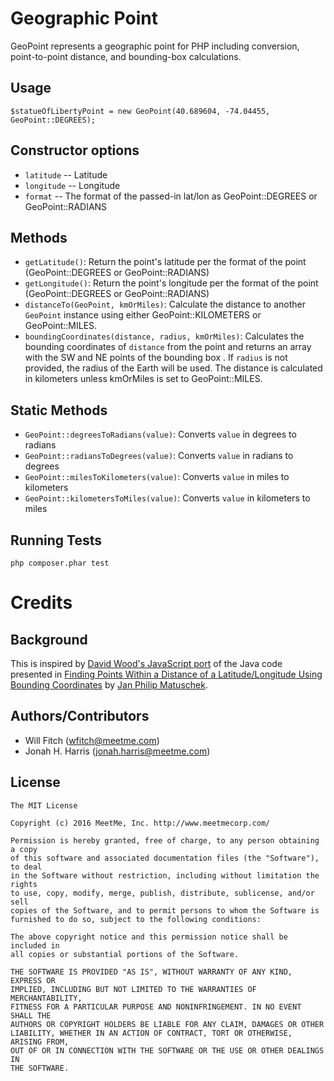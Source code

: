# Geographic Point

GeoPoint represents a geographic point for PHP including conversion, point-to-point distance, and bounding-box calculations.

## Usage

```
$statueOfLibertyPoint = new GeoPoint(40.689604, -74.04455, GeoPoint::DEGREES);
```

## Constructor options

* `latitude` -- Latitude
* `longitude` -- Longitude
* `format` -- The format of the passed-in lat/lon as GeoPoint::DEGREES or GeoPoint::RADIANS

## Methods

* `getLatitude()`: Return the point's latitude per the format of the point (GeoPoint::DEGREES or GeoPoint::RADIANS)
* `getLongitude()`: Return the point's longitude per the format of the point (GeoPoint::DEGREES or GeoPoint::RADIANS)
* `distanceTo(GeoPoint, kmOrMiles)`: Calculate the distance to another `GeoPoint` instance using either GeoPoint::KILOMETERS or GeoPoint::MILES.
* `boundingCoordinates(distance, radius, kmOrMiles)`: Calculates the bounding coordinates of `distance` from the point and returns an array with the SW and NE points of the bounding box . If `radius` is not provided, the radius of the Earth will be used. The distance is calculated in kilometers unless kmOrMiles is set to GeoPoint::MILES.

## Static Methods

* `GeoPoint::degreesToRadians(value)`: Converts `value` in degrees to radians
* `GeoPoint::radiansToDegrees(value)`: Converts `value` in radians to degrees
* `GeoPoint::milesToKilometers(value)`: Converts `value` in miles to kilometers
* `GeoPoint::kilometersToMiles(value)`: Converts `value` in kilometers to miles

## Running Tests

`php composer.phar test`
 
# Credits

## Background

This is inspired by [David Wood's JavaScript port](https://github.com/davidwood/node-geopoint) of the Java code presented in [Finding Points Within a Distance of a Latitude/Longitude Using Bounding Coordinates](http://janmatuschek.de/LatitudeLongitudeBoundingCoordinates) by [Jan Philip Matuschek](http://janmatuschek.de/Contact).

## Authors/Contributors

* Will Fitch (<wfitch@meetme.com>)
* Jonah H. Harris (<jonah.harris@meetme.com>)

## License

    The MIT License
    
    Copyright (c) 2016 MeetMe, Inc. http://www.meetmecorp.com/
    
    Permission is hereby granted, free of charge, to any person obtaining a copy
    of this software and associated documentation files (the "Software"), to deal
    in the Software without restriction, including without limitation the rights
    to use, copy, modify, merge, publish, distribute, sublicense, and/or sell
    copies of the Software, and to permit persons to whom the Software is
    furnished to do so, subject to the following conditions:
    
    The above copyright notice and this permission notice shall be included in
    all copies or substantial portions of the Software.
    
    THE SOFTWARE IS PROVIDED "AS IS", WITHOUT WARRANTY OF ANY KIND, EXPRESS OR
    IMPLIED, INCLUDING BUT NOT LIMITED TO THE WARRANTIES OF MERCHANTABILITY,
    FITNESS FOR A PARTICULAR PURPOSE AND NONINFRINGEMENT. IN NO EVENT SHALL THE
    AUTHORS OR COPYRIGHT HOLDERS BE LIABLE FOR ANY CLAIM, DAMAGES OR OTHER
    LIABILITY, WHETHER IN AN ACTION OF CONTRACT, TORT OR OTHERWISE, ARISING FROM,
    OUT OF OR IN CONNECTION WITH THE SOFTWARE OR THE USE OR OTHER DEALINGS IN
    THE SOFTWARE.

